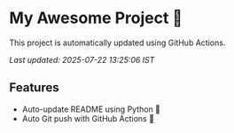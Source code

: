 # My Awesome Project 🚀

This project is automatically updated using GitHub Actions.

_Last updated: 2025-07-22 13:25:06 IST_

## Features
- Auto-update README using Python 🐍
- Auto Git push with GitHub Actions 🤖
